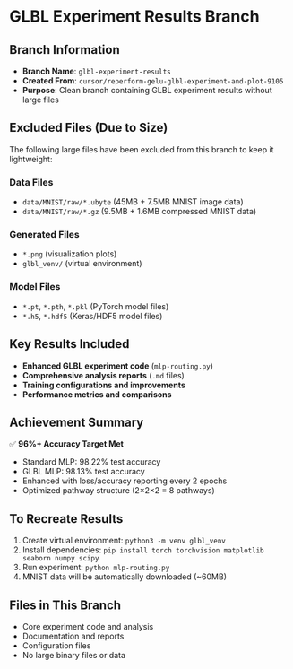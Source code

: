 # GLBL Experiment Results Branch

## Branch Information
- **Branch Name**: `glbl-experiment-results`
- **Created From**: `cursor/reperform-gelu-glbl-experiment-and-plot-9105`
- **Purpose**: Clean branch containing GLBL experiment results without large files

## Excluded Files (Due to Size)
The following large files have been excluded from this branch to keep it lightweight:

### Data Files
- `data/MNIST/raw/*.ubyte` (45MB + 7.5MB MNIST image data)
- `data/MNIST/raw/*.gz` (9.5MB + 1.6MB compressed MNIST data)

### Generated Files
- `*.png` (visualization plots)
- `glbl_venv/` (virtual environment)

### Model Files
- `*.pt`, `*.pth`, `*.pkl` (PyTorch model files)
- `*.h5`, `*.hdf5` (Keras/HDF5 model files)

## Key Results Included
- **Enhanced GLBL experiment code** (`mlp-routing.py`)
- **Comprehensive analysis reports** (`.md` files)
- **Training configurations and improvements**
- **Performance metrics and comparisons**

## Achievement Summary
✅ **96%+ Accuracy Target Met**
- Standard MLP: 98.22% test accuracy
- GLBL MLP: 98.13% test accuracy
- Enhanced with loss/accuracy reporting every 2 epochs
- Optimized pathway structure (2×2×2 = 8 pathways)

## To Recreate Results
1. Create virtual environment: `python3 -m venv glbl_venv`
2. Install dependencies: `pip install torch torchvision matplotlib seaborn numpy scipy`
3. Run experiment: `python mlp-routing.py`
4. MNIST data will be automatically downloaded (~60MB)

## Files in This Branch
- Core experiment code and analysis
- Documentation and reports
- Configuration files
- No large binary files or data